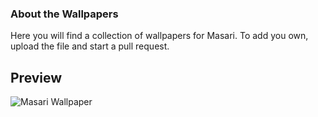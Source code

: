 ### About the Wallpapers

Here you will find a collection of wallpapers for Masari. To add you own, upload the file and start a pull request. 

## Preview

![Masari Wallpaper](https://github.com/masari-project/Masari-Marketing/blob/master/Wallpapers/Masari_Digital_Cash.png)
